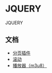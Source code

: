 # JQUERY
JQUERY

## 文档
- [分页插件](http://pagination.js.org/)
- [滚动](http://pagination.js.org/)
- [播放器（m3u8）](https://dplayer.js.org/)
